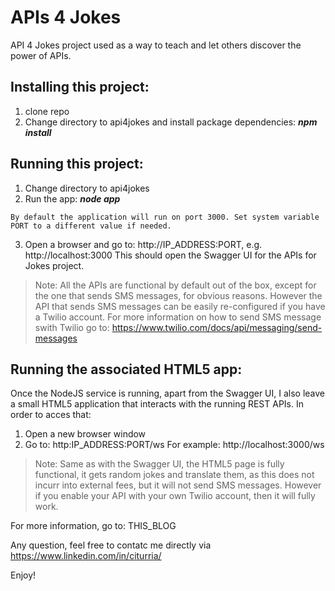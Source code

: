 **APIs 4 Jokes**
=================

API 4 Jokes project used as a way to teach and let others discover the power of APIs.

## Installing this project:

  1. clone repo
  2. Change directory to api4jokes and install package dependencies: ***npm install***
  
## Running this project:

  1. Change directory to api4jokes
  2. Run the app: ***node app***
    
    By default the application will run on port 3000. Set system variable PORT to a different value if needed.

  3. Open a browser and go to: http://IP_ADDRESS:PORT, e.g. http://localhost:3000
  This should open the Swagger UI for the APIs for Jokes project. 
  

> Note: All the APIs are functional by default out of the box, except
> for the one that sends SMS messages, for obvious reasons. However the
> API that sends SMS messages can be easily re-configured if you have a
> Twilio account. For more information on how to send SMS message swith
> Twilio go to: https://www.twilio.com/docs/api/messaging/send-messages

    
## Running the associated HTML5 app:

  Once the NodeJS service is running, apart from the Swagger UI, I also leave a small HTML5 application that interacts with the running REST APIs. In order to acces that:
  
  1.  Open a new browser window
  2. Go to: http:IP_ADDRESS:PORT/ws  For example: http://localhost:3000/ws
  

> Note: Same as with the Swagger UI, the HTML5 page is fully functional,
> it gets random jokes and translate them, as this does not incurr into
> external fees, but it will not send SMS messages. However if you
> enable your API with your own Twilio account, then it will fully work.

  
  For more information, go to: THIS_BLOG

  Any question, feel free to contatc me directly via https://www.linkedin.com/in/citurria/
  
Enjoy!


